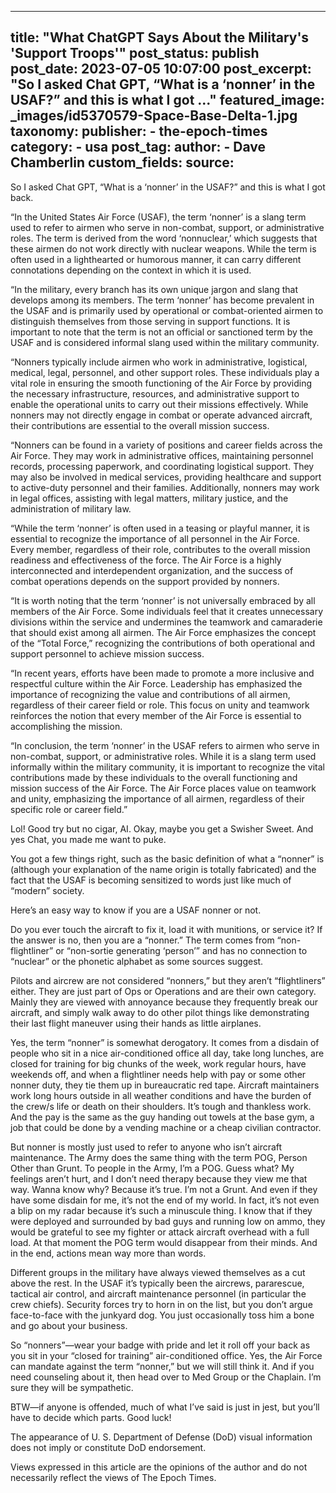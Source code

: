 
---
title: "What ChatGPT Says About the Military&#39;s &#39;Support Troops&#39;" 
post_status: publish
post_date: 2023-07-05 10:07:00 
post_excerpt: "So I asked Chat GPT, “What is a ‘nonner’ in the USAF?” and this is what I got ..."
featured_image: _images/id5370579-Space-Base-Delta-1.jpg 
taxonomy:
    publisher:
        - the-epoch-times
    category:
        - usa 
    post_tag:
    author:
        - Dave Chamberlin
custom_fields:
    source: 
---
So I asked Chat GPT, “What is a ‘nonner’ in the USAF?” and this is what I got back.

“In the United States Air Force (USAF), the term ‘nonner’ is a slang term used to refer to airmen who serve in non-combat, support, or administrative roles. The term is derived from the word ‘nonnuclear,’ which suggests that these airmen do not work directly with nuclear weapons. While the term is often used in a lighthearted or humorous manner, it can carry different connotations depending on the context in which it is used.

“In the military, every branch has its own unique jargon and slang that develops among its members. The term ‘nonner’ has become prevalent in the USAF and is primarily used by operational or combat-oriented airmen to distinguish themselves from those serving in support functions. It is important to note that the term is not an official or sanctioned term by the USAF and is considered informal slang used within the military community.

“Nonners typically include airmen who work in administrative, logistical, medical, legal, personnel, and other support roles. These individuals play a vital role in ensuring the smooth functioning of the Air Force by providing the necessary infrastructure, resources, and administrative support to enable the operational units to carry out their missions effectively. While nonners may not directly engage in combat or operate advanced aircraft, their contributions are essential to the overall mission success.

“Nonners can be found in a variety of positions and career fields across the Air Force. They may work in administrative offices, maintaining personnel records, processing paperwork, and coordinating logistical support. They may also be involved in medical services, providing healthcare and support to active-duty personnel and their families. Additionally, nonners may work in legal offices, assisting with legal matters, military justice, and the administration of military law.

“While the term ‘nonner’ is often used in a teasing or playful manner, it is essential to recognize the importance of all personnel in the Air Force. Every member, regardless of their role, contributes to the overall mission readiness and effectiveness of the force. The Air Force is a highly interconnected and interdependent organization, and the success of combat operations depends on the support provided by nonners.

“It is worth noting that the term ‘nonner’ is not universally embraced by all members of the Air Force. Some individuals feel that it creates unnecessary divisions within the service and undermines the teamwork and camaraderie that should exist among all airmen. The Air Force emphasizes the concept of the “Total Force,” recognizing the contributions of both operational and support personnel to achieve mission success.

“In recent years, efforts have been made to promote a more inclusive and respectful culture within the Air Force. Leadership has emphasized the importance of recognizing the value and contributions of all airmen, regardless of their career field or role. This focus on unity and teamwork reinforces the notion that every member of the Air Force is essential to accomplishing the mission.

“In conclusion, the term ‘nonner’ in the USAF refers to airmen who serve in non-combat, support, or administrative roles. While it is a slang term used informally within the military community, it is important to recognize the vital contributions made by these individuals to the overall functioning and mission success of the Air Force. The Air Force places value on teamwork and unity, emphasizing the importance of all airmen, regardless of their specific role or career field.”

Lol! Good try but no cigar, AI. Okay, maybe you get a Swisher Sweet. And yes Chat, you made me want to puke.

You got a few things right, such as the basic definition of what a “nonner” is (although your explanation of the name origin is totally fabricated) and the fact that the USAF is becoming sensitized to words just like much of “modern” society.

Here’s an easy way to know if you are a USAF nonner or not.

Do you ever touch the aircraft to fix it, load it with munitions, or service it? If the answer is no, then you are a “nonner.” The term comes from “non-flightliner” or “non-sortie generating ‘person’” and has no connection to “nuclear” or the phonetic alphabet as some sources suggest.

Pilots and aircrew are not considered “nonners,” but they aren’t “flightliners” either. They are just part of Ops or Operations and are their own category. Mainly they are viewed with annoyance because they frequently break our aircraft, and simply walk away to do other pilot things like demonstrating their last flight maneuver using their hands as little airplanes.

Yes, the term “nonner” is somewhat derogatory. It comes from a disdain of people who sit in a nice air-conditioned office all day, take long lunches, are closed for training for big chunks of the week, work regular hours, have weekends off, and when a flightliner needs help with pay or some other nonner duty, they tie them up in bureaucratic red tape. Aircraft maintainers work long hours outside in all weather conditions and have the burden of the crew&#x2F;s life or death on their shoulders. It’s tough and thankless work. And the pay is the same as the guy handing out towels at the base gym, a job that could be done by a vending machine or a cheap civilian contractor.

But nonner is mostly just used to refer to anyone who isn’t aircraft maintenance. The Army does the same thing with the term POG, Person Other than Grunt. To people in the Army, I’m a POG. Guess what? My feelings aren’t hurt, and I don’t need therapy because they view me that way. Wanna know why? Because it’s true. I’m not a Grunt. And even if they have some disdain for me, it’s not the end of my world. In fact, it’s not even a blip on my radar because it’s such a minuscule thing. I know that if they were deployed and surrounded by bad guys and running low on ammo, they would be grateful to see my fighter or attack aircraft overhead with a full load. At that moment the POG term would disappear from their minds. And in the end, actions mean way more than words.

Different groups in the military have always viewed themselves as a cut above the rest. In the USAF it’s typically been the aircrews, pararescue, tactical air control, and aircraft maintenance personnel (in particular the crew chiefs). Security forces try to horn in on the list, but you don’t argue face-to-face with the junkyard dog. You just occasionally toss him a bone and go about your business.

So “nonners”—wear your badge with pride and let it roll off your back as you sit in your “closed for training” air-conditioned office. Yes, the Air Force can mandate against the term “nonner,” but we will still think it. And if you need counseling about it, then head over to Med Group or the Chaplain. I’m sure they will be sympathetic.

BTW—if anyone is offended, much of what I’ve said is just in jest, but you’ll have to decide which parts. Good luck!

The appearance of U. S. Department of Defense (DoD) visual information does not imply or constitute DoD endorsement.

Views expressed in this article are the opinions of the author and do not necessarily reflect the views of The Epoch Times. 